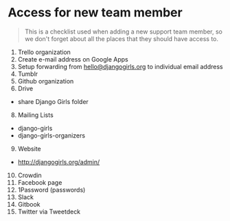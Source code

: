 # Access for new team member

> This is a checklist used when adding a new support team member, so we don't forget about all the places that they should have access to.

1. Trello organization
2. Create e-mail address on Google Apps
3. Setup forwarding from hello@djangogirls.org to individual email address
5. Tumblr
6. Github organization
7. Drive
 - share Django Girls folder
8. Mailing Lists
 - django-girls
 - django-girls-organizers
9. Website
 - http://djangogirls.org/admin/
10. Crowdin
11. Facebook page
12. 1Password (passwords)
13. Slack
14. Gitbook
15. Twitter via Tweetdeck
